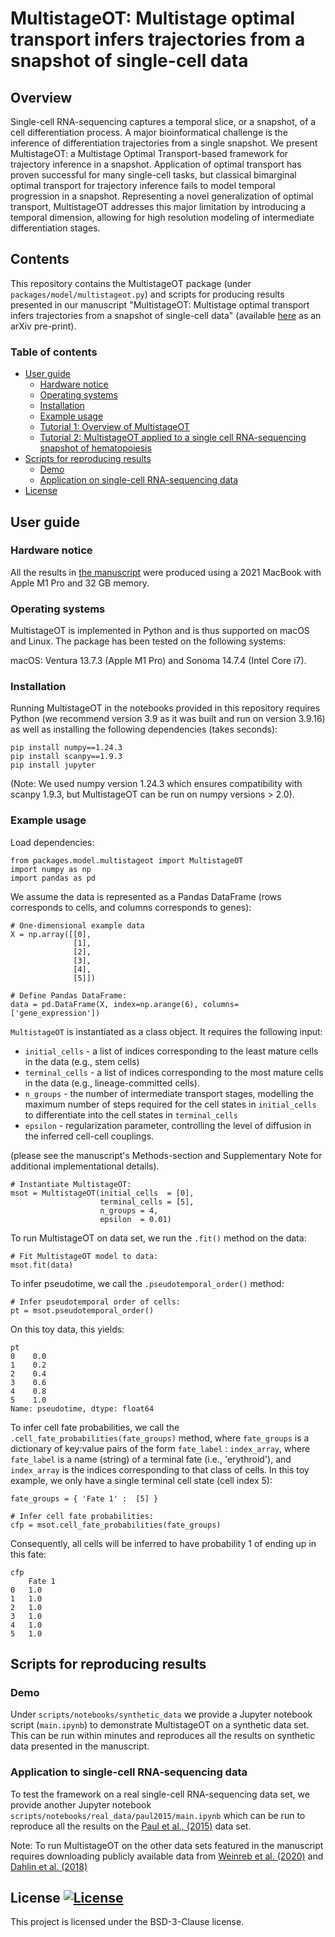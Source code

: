 # MultistageOT: Multistage optimal transport infers trajectories from a snapshot of single-cell data

## Overview
Single-cell RNA-sequencing captures a temporal slice, or a snapshot, of a cell differentiation process. A major bioinformatical challenge is the inference of differentiation trajectories from a single snapshot. We present MultistageOT: a Multistage Optimal Transport-based framework for trajectory inference in a snapshot. Application of optimal transport has proven successful for many single-cell tasks, but classical bimarginal optimal transport for trajectory inference fails to model temporal progression in a snapshot. Representing a novel generalization of optimal transport, MultistageOT addresses this major limitation by introducing a temporal dimension, allowing for high resolution modeling of intermediate differentiation stages.

## Contents
This repository contains the MultistageOT package (under `packages/model/multistageot.py`) and scripts for producing results presented in our manuscript "MultistageOT: Multistage optimal transport infers trajectories from a snapshot of single-cell data" (available [here](https://arxiv.org/abs/2502.05241) as an arXiv pre-print).

### Table of contents
 * [User guide](#userguide)
   * [Hardware notice](#hardware)
   * [Operating systems](#os)
   * [Installation](#installation)
   * [Example usage](#exampleuse)
   * [Tutorial 1: Overview of MultistageOT](https://github.com/dahlinlab/MultistageOT/blob/main/scripts/notebooks/synthetic_data/main.ipynb)
   * [Tutorial 2: MultistageOT applied to a single cell RNA-sequencing snapshot of hematopoiesis](https://github.com/dahlinlab/MultistageOT/blob/main/scripts/notebooks/real_data/paul2015/main.ipynb)
 * [Scripts for reproducing results](#scripts)
   * [Demo](#demo)
   * [Application on single-cell RNA-sequencing data](#scrnaseq)
 * [License](#license)
  
## User guide <a name="userguide"></a>
### Hardware notice  <a name="hardware"></a>
All the results in [the manuscript](https://arxiv.org/abs/2502.05241) were produced using a 2021 MacBook with Apple M1 Pro and 32 GB memory.

### Operating systems  <a name="os"></a>
MultistageOT is implemented in Python and is thus supported on macOS and Linux. The package has been tested on the following systems:

macOS: Ventura 13.7.3 (Apple M1 Pro) and Sonoma 14.7.4 (Intel Core i7).
	
### Installation <a name="installation"></a>
Running MultistageOT in the notebooks provided in this repository requires Python (we recommend version 3.9 as it was built and run on version 3.9.16) as well as installing the following dependencies (takes seconds):

```
pip install numpy==1.24.3
pip install scanpy==1.9.3
pip install jupyter
```
(Note: We used numpy version 1.24.3 which ensures compatibility with scanpy 1.9.3, but MultistageOT can be run on numpy versions > 2.0).

### Example usage <a name="exampleuse"></a>
Load dependencies:
```
from packages.model.multistageot import MultistageOT
import numpy as np
import pandas as pd
```

We assume the data is represented as a Pandas DataFrame (rows corresponds to cells, and columns corresponds to genes):

```
# One-dimensional example data
X = np.array([[0],
              [1],
              [2],
              [3],
              [4],
              [5]]) 

# Define Pandas DataFrame:
data = pd.DataFrame(X, index=np.arange(6), columns=['gene_expression'])
```

`MultistageOT` is instantiated as a class object. It requires the following input:

* `initial_cells` - a list of indices corresponding to the least mature cells in the data (e.g., stem cells)
* `terminal_cells` - a list of indices corresponding to the most mature cells in the data (e.g., lineage-committed cells).
* `n_groups` - the number of intermediate transport stages, modelling the maximum number of steps required for the cell states in `initial_cells` to differentiate into the cell states in  `terminal_cells`
* `epsilon` - regularization parameter, controlling the level of diffusion in the inferred cell-cell couplings.

(please see the manuscript's Methods-section and Supplementary Note for additional implementational details). 

```
# Instantiate MultistageOT:
msot = MultistageOT(initial_cells  = [0],
                    terminal_cells = [5],
                    n_groups = 4,
                    epsilon  = 0.01)
```

To run MultistageOT on data set, we run the `.fit()` method on the data:

```
# Fit MultistageOT model to data:
msot.fit(data)
```
To infer pseudotime, we call the `.pseudotemporal_order()` method:

```
# Infer pseudotemporal order of cells:
pt = msot.pseudotemporal_order()
```
On this toy data, this yields:
```
pt
0    0.0
1    0.2
2    0.4
3    0.6
4    0.8
5    1.0
Name: pseudotime, dtype: float64
```
To infer cell fate probabilities, we call the `.cell_fate_probabilities(fate_groups)` method, where `fate_groups` is a dictionary of key:value pairs of the form `fate_label` : `index_array`, where `fate_label` is a name (string) of a terminal fate (i.e., 'erythroid'), and  `index_array` is the indices corresponding to that class of cells. In this toy example, we only have a single terminal cell state (cell index 5):

```
fate_groups = { 'Fate 1' :  [5] }

# Infer cell fate probabilities:
cfp = msot.cell_fate_probabilities(fate_groups)
```
Consequently, all cells will be inferred to have probability 1 of ending up in this fate:
```
cfp
	Fate 1
0	1.0
1	1.0
2	1.0
3	1.0
4	1.0
5	1.0
```
## Scripts for reproducing results <a name="scripts"></a>
### Demo <a name="demo"></a>
Under `scripts/notebooks/synthetic_data` we provide a Jupyter notebook script (`main.ipynb`) to demonstrate MultistageOT on a synthetic data set. This can be run within minutes and reproduces all the results on synthetic data presented in the manuscript. 

### Application to single-cell RNA-sequencing data <a name="scrnaseq"></a>
To test the framework on a real single-cell RNA-sequencing data set, we provide another Jupyter notebook  `scripts/notebooks/real_data/paul2015/main.ipynb` which can be run to reproduce all the results on the [Paul et al., (2015)](https://doi.org/10.1016/j.cell.2015.11.013) data set.

Note: To run MultistageOT on the other data sets featured in the manuscript requires downloading publicly available data from [Weinreb et al. (2020)](https://www.science.org/doi/10.1126/science.aaw3381) and [Dahlin et al. (2018)](https://ashpublications.org/blood/article/131/21/e1/37145/A-single-cell-hematopoietic-landscape-resolves-8)

## License [![License](https://img.shields.io/badge/License-BSD_3--Clause-blue.svg)](https://opensource.org/licenses/BSD-3-Clause) <a name="license"></a>
This project is licensed under the BSD-3-Clause license.
